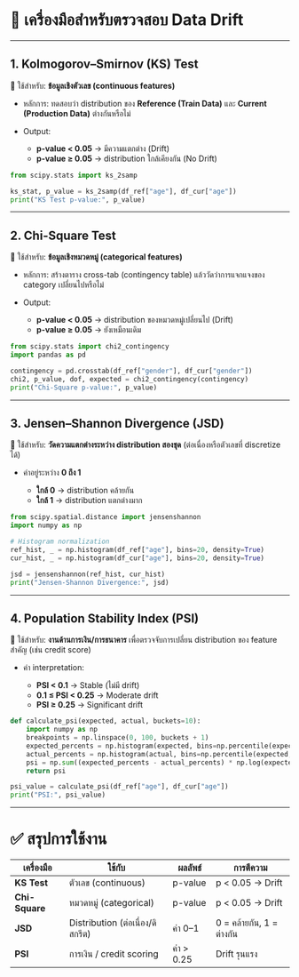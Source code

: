 
# 🔬 เครื่องมือสำหรับตรวจสอบ Data Drift

---

## 1. **Kolmogorov–Smirnov (KS) Test**

📌 ใช้สำหรับ: **ข้อมูลเชิงตัวเลข (continuous features)**

* หลักการ: ทดสอบว่า distribution ของ **Reference (Train Data)** และ **Current (Production Data)** ต่างกันหรือไม่
* Output:

  * **p-value < 0.05** → มีความแตกต่าง (Drift)
  * **p-value ≥ 0.05** → distribution ใกล้เคียงกัน (No Drift)

```python
from scipy.stats import ks_2samp

ks_stat, p_value = ks_2samp(df_ref["age"], df_cur["age"])
print("KS Test p-value:", p_value)
```

---

## 2. **Chi-Square Test**

📌 ใช้สำหรับ: **ข้อมูลเชิงหมวดหมู่ (categorical features)**

* หลักการ: สร้างตาราง cross-tab (contingency table) แล้ววัดว่าการแจกแจงของ category เปลี่ยนไปหรือไม่
* Output:

  * **p-value < 0.05** → distribution ของหมวดหมู่เปลี่ยนไป (Drift)
  * **p-value ≥ 0.05** → ยังเหมือนเดิม

```python
from scipy.stats import chi2_contingency
import pandas as pd

contingency = pd.crosstab(df_ref["gender"], df_cur["gender"])
chi2, p_value, dof, expected = chi2_contingency(contingency)
print("Chi-Square p-value:", p_value)
```

---

## 3. **Jensen–Shannon Divergence (JSD)**

📌 ใช้สำหรับ: **วัดความแตกต่างระหว่าง distribution สองชุด** (ต่อเนื่องหรือตัวเลขที่ discretize ได้)

* ค่าอยู่ระหว่าง **0 ถึง 1**

  * **ใกล้ 0** → distribution คล้ายกัน
  * **ใกล้ 1** → distribution แตกต่างมาก

```python
from scipy.spatial.distance import jensenshannon
import numpy as np

# Histogram normalization
ref_hist, _ = np.histogram(df_ref["age"], bins=20, density=True)
cur_hist, _ = np.histogram(df_cur["age"], bins=20, density=True)

jsd = jensenshannon(ref_hist, cur_hist)
print("Jensen-Shannon Divergence:", jsd)
```

---

## 4. **Population Stability Index (PSI)**

📌 ใช้สำหรับ: **งานด้านการเงิน/การธนาคาร** เพื่อตรวจจับการเปลี่ยน distribution ของ feature สำคัญ (เช่น credit score)

* ค่า interpretation:

  * **PSI < 0.1** → Stable (ไม่มี drift)
  * **0.1 ≤ PSI < 0.25** → Moderate drift
  * **PSI ≥ 0.25** → Significant drift

```python
def calculate_psi(expected, actual, buckets=10):
    import numpy as np
    breakpoints = np.linspace(0, 100, buckets + 1)
    expected_percents = np.histogram(expected, bins=np.percentile(expected, breakpoints))[0] / len(expected)
    actual_percents = np.histogram(actual, bins=np.percentile(expected, breakpoints))[0] / len(actual)
    psi = np.sum((expected_percents - actual_percents) * np.log(expected_percents / actual_percents))
    return psi

psi_value = calculate_psi(df_ref["age"], df_cur["age"])
print("PSI:", psi_value)
```

---

# ✅ สรุปการใช้งาน

| เครื่องมือ     | ใช้กับ                           | ผลลัพธ์    | การตีความ                 |
| -------------- | -------------------------------- | ---------- | ------------------------- |
| **KS Test**    | ตัวเลข (continuous)              | p-value    | p < 0.05 → Drift          |
| **Chi-Square** | หมวดหมู่ (categorical)           | p-value    | p < 0.05 → Drift          |
| **JSD**        | Distribution (ต่อเนื่อง/ดิสกรีต) | ค่า 0–1    | 0 = คล้ายกัน, 1 = ต่างกัน |
| **PSI**        | การเงิน / credit scoring         | ค่า > 0.25 | Drift รุนแรง              |

